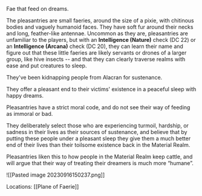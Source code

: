 Fae that feed on dreams.

The pleasantries are small faeries, around the size of a pixie, with chitinous bodies and vaguely humanoid faces. They have soft fur around their necks and long, feather-like antennae. Uncommon as they are, pleasantries are unfamiliar to the players, but with an **Intelligence (Nature)** check (DC 22) or an **Intelligence (Arcana)** check (DC 20), they can learn their name and figure out that these little faeries are likely servants or drones of a larger group, like hive insects -- and that they can clearly traverse realms with ease and put creatures to sleep.

They've been kidnapping people from Alacran for sustenance.

They offer a pleasant end to their victims' existence in a peaceful sleep with happy dreams.

Pleasantries have a strict moral code, and do not see their way of feeding as immoral or bad.

They deliberately select those who are experiencing turmoil, hardship, or sadness in their lives as their sources of sustenance, and believe that by putting these people under a pleasant sleep they give them a much better end of their lives than their toilsome existence back in the Material Realm.

Pleasantries liken this to how people in the Material Realm keep cattle, and will argue that their way of treating their dreamers is much more “humane”.

![[Pasted image 20230916150237.png]]

Locations:
[[Plane of Faerie]]
